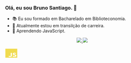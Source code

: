 ### Olá, eu sou Bruno Santiago. 👋


- 📚 Eu sou formado em Bacharelado em Biblioteconomia.
- 🌱 Atualmente estou em transilção de carreira.
- 👯 Aprendendo JavaScript.

<div align="center">
  <a href="https://github.com/brunosaotiago">
  <img height="130em" src="https://github-readme-stats.vercel.app/api?username=brunosaotiago&show_icons=true&theme=dark&include_all_commits=true&count_private=true"/>
  <img height="130em" src="https://github-readme-stats.vercel.app/api/top-langs/?username=brunosaotiago&layout=compact&langs_count=7&theme=dark"/>
</div>
<div style="display: inline_block"><br>
  <img align="center" alt="Rafa-Js" height="30" width="40" src="https://raw.githubusercontent.com/devicons/devicon/master/icons/javascript/javascript-plain.svg">
</div>  
